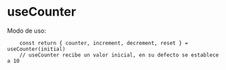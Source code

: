 # useCounter

Modo de uso:

```
    const return { counter, increment, decrement, reset } = useCounter(initial)
    // useCounter recibe un valor inicial, en su defecto se establece a 10
```